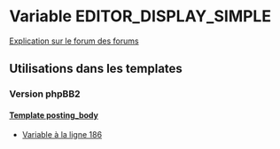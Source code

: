 # Variable EDITOR_DISPLAY_SIMPLE
[Explication sur le forum des forums](http://forum.forumactif.com/t294113-listing-des-variables#EDITOR_DISPLAY_SIMPLE)

## Utilisations dans les templates

### Version phpBB2

#### [Template posting_body](subsilver/posting_body.md)
* [Variable à la ligne 186](../subsilver/posting_body.tpl#L186)